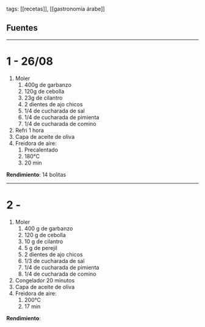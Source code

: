tags: [[recetas]], [[gastronomía árabe]]

Fuentes
- 
---
# 1 - 26/08
1. Moler
	1. 400g de garbanzo
	2. 120g de cebolla
	3. 23g de cilantro
	4. 2 dientes de ajo chicos
	5. 1/4 de cucharada de sal
	6. 1/4 de cucharada de pimienta
	7. 1/4 de cucharada de comino
2. Refri 1 hora
3. Capa de aceite de oliva
4. Freidora de aire:
	1. Precalentado
	2. 180°C
	3. 20 min

**Rendimiento**: 14 bolitas

---
# 2 - 
1. Moler
	1. 400 g de garbanzo
	2. 120 g de cebolla
	3. 10 g de cilantro
	4. 5 g de perejil
	5. 2 dientes de ajo chicos
	6. 1/3 de cucharada de sal
	7. 1/4 de cucharada de pimienta
	8. 1/4 de cucharada de comino
2. Congelador 20 minutos
3. Capa de aceite de oliva
4. Freidora de aire:
	1. 200°C
	2. 17 min

**Rendimiento**: 